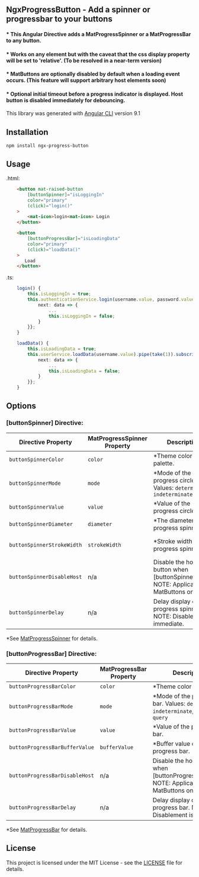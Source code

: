 ## NgxProgressButton - Add a spinner or progressbar to your buttons


#### * This Angular Directive adds a MatProgressSpinner or a MatProgressBar to any button.
#### * Works on any element but with the caveat that the css display property will be set to 'relative'. (To be resolved in a near-term version)
#### * MatButtons are optionally disabled by default when a loading event occurs. (This feature will support arbitrary host elements soon)
#### * Optional initial timeout before a progress indicator is displayed. Host button is disabled immediately for debouncing.



This library was generated with [Angular CLI](https://github.com/angular/angular-cli) version 9.1


## Installation

`npm install ngx-progress-button`

## Usage

.html:
```html
    <button mat-raised-button
        [buttonSpinner]="isLoggingIn"
        color="primary"
        (click)="login()"
    >
        <mat-icon>login<mat-icon> Login
    </button>

    <button
        [buttonProgressBar]="isLoadingData"
        color="primary"
        (click)="loadData()"
    >
       Load
    </button>

```

.ts:
```ts
    login() {
        this.isLoggingIn = true;
        this.authenticationService.login(username.value, password.value).pipe(take(1)).subscribe({
            next: data => {
                ...
                this.isLoggingIn = false;
            }
        }};
    }

    loadData() {
        this.isLoadingData = true;
        this.userService.loadData(username.value).pipe(take(1)).subscribe({
            next: data => {
                ...
                this.isLoadingData = false;
            }
        }};
    }

```
## Options

### [buttonSpinner] Directive:
| Directive Property     |  MatProgressSpinner Property | Description                                  | Default Value
| -------------------------- | ------------------ | -------------------------------------------------- | -------------
| `buttonSpinnerColor`       | `color`            | *Theme color palette.                              | `primary`
| `buttonSpinnerMode`        | `mode`             | *Mode of the progress circle. Values: `determinate`, `indeterminate` | `indeterminate`
| `buttonSpinnerValue`       | `value`            | *Value of the progress circle.                     | `0`
| `buttonSpinnerDiameter`    | `diameter`         | *The diameter of the progress spinner.             | `19`
| `buttonSpinnerStrokeWidth` | `strokeWidth`      | *Stroke width of the progress spinner.             | Determined by Angular framework.
| `buttonSpinnerDisableHost` | n/a                | Disable the host button when [buttonSpinner]=true. NOTE: Applicable to MatButtons only. | `true`
| `buttonSpinnerDelay`       | n/a                | Delay display of the progress spinner. NOTE: Disablement is immediate. | `1000` (millisecs)

*See [MatProgressSpinner](https://material.angular.io/components/progress-spinner/api) for details.

### [buttonProgressBar] Directive:
| Directive Property             | MatProgressBar Property | Description                                | Default Value
| ------------------------------ | ------------------ | ----------------------------------------------- | -------------
| `buttonProgressBarColor`       | `color`            | *Theme color palette.                           | `primary`
| `buttonProgressBarMode`        | `mode`             | *Mode of the progress bar. Values: `determinate`, `indeterminate`, `buffer`, `query` | `indeterminate`
| `buttonProgressBarValue`       | `value`            | *Value of the progress bar.                     | `0`
| `buttonProgressBarBufferValue` | `bufferValue`      | *Buffer value of the progress bar.              | `0`
| `buttonProgressBarDisableHost` | n/a                | Disable the host button when [buttonProgressBar]=true. NOTE: Applicable to MatButtons only. | `true`
| `buttonProgressBarDelay`       | n/a                | Delay display of the progress bar. NOTE: Disablement is immediate. | `1000` (millisecs)

*See [MatProgressBar](https://material.angular.io/components/progress-bar/api) for details.

## License
This project is licensed under the MIT License - see the [LICENSE](https://github.com/steeplenet/ngx-progress-button/LICENSE) file for details.
